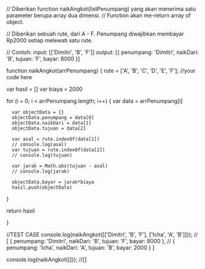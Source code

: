 // Diberikan function naikAngkot(listPenumpang) yang akan menerima satu parameter berupa array dua dimensi. 
// Function akan me-return array of object.

// Diberikan sebuah rute, dari A - F. Penumpang diwajibkan membayar Rp2000 setiap melewati satu rute.

// Contoh: input: [['Dimitri', 'B', 'F']] output: [{ penumpang: 'Dimitri', naikDari: 'B', tujuan: 'F', bayar: 8000 }]

function naikAngkot(arrPenumpang) {
  rute = ['A', 'B', 'C', 'D', 'E', 'F'];
  //your code here

  var hasil = []
  var biaya = 2000

  for (i = 0; i < arrPenumpang.length; i++) {
      var data = arrPenumpang[i]

      var objectData = {}
      objectData.penumpang = data[0]
      objectData.naikDari = data[1]
      objectData.tujuan = data[2]

      var asal = rute.indexOf(data[1])
      // console.log(asal)
      var tujuan = rute.indexOf(data[2])
      // console.log(tujuan)

      var jarak = Math.abs(tujuan - asal)
      // console.log(jarak)
      
      objectData.bayar = jarak*biaya
      hasil.push(objectData)

  } 

  return hasil
  
}

//TEST CASE
console.log(naikAngkot([['Dimitri', 'B', 'F'], ['Icha', 'A', 'B']]));
// [ { penumpang: 'Dimitri', naikDari: 'B', tujuan: 'F', bayar: 8000 },
//   { penumpang: 'Icha', naikDari: 'A', tujuan: 'B', bayar: 2000 } ]

console.log(naikAngkot([])); //[]
